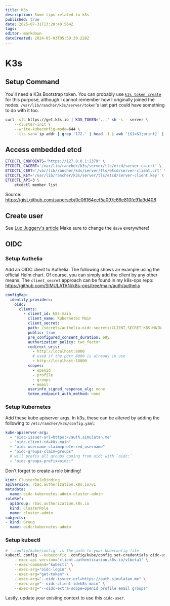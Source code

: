 ```yaml
---
title: K3s
description: Some tips related to k3s
published: true
date: 2025-07-31T13:20:40.564Z
tags: 
editor: markdown
dateCreated: 2024-05-03T05:59:39.228Z
---
```


# K3s
## Setup Command
You'll need a K3s Bootstrap token. You can probably use [`k3s token create`](https://docs.k3s.io/cli/token#k3s-token-1) for this purpose, although I cannot remember how I originally joined the nodes.
`/var/lib/rancher/k3s/server/token`'s last part could have something to do with it too.
```bash
curl -sfL https://get.k3s.io | K3S_TOKEN='...' sh -s - server \
    --cluster-init \
    --write-kubeconfig-mode=644 \
    --tls-san=`ip addr | grep '172.' | head -1 | awk '{$1=$1;print}' | cut -d ' ' -f 2 | cut -d '/' -f 1` # Optional, needed if using a fixed registration address
```

## Access embedded etcd
```bash
ETCDCTL_ENDPOINTS='https://127.0.0.1:2379' \
ETCDCTL_CACERT='/var/lib/rancher/k3s/server/tls/etcd/server-ca.crt' \
ETCDCTL_CERT='/var/lib/rancher/k3s/server/tls/etcd/server-client.crt' \
ETCDCTL_KEY='/var/lib/rancher/k3s/server/tls/etcd/server-client.key' \
ETCDCTL_API=3 \
	etcdctl member list
```
Source: https://gist.github.com/superseb/0c06164eef5a097c66e810fe91a9d408

## Create user
See [Luc Juggery's article](https://freedium.cfd/https://betterprogramming.pub/k8s-tips-give-access-to-your-clusterwith-a-client-certificate-dfb3b71a76fe)
Make sure to change the `dave` everywhere!

## OIDC
### Setup Authelia
Add an OIDC client to Authelia. The following shows an example using the official Helm chart. Of course, you can simply add the client by any other means.
The `client_secret` approach can be found in my k8s-ops repo: https://github.com/SIMULATAN/k8s-ops/tree/main/auth/authelia
```yml
configMap:
  identity_providers:
    oidc:
      clients:
        - client_id: k8s-main
          client_name: Kubernetes Main
          client_secret:
          path: /secrets/authelia-oidc-secrets/CLIENT_SECRET_K8S-MAIN
          public: true
          pre_configured_consent_duration: 69y
          authorization_policy: two_factor
          redirect_uris:
            - http://localhost:8000
            # used if the port 8000 is already in use
            - http://localhost:18000
          scopes:
            - openid
            - profile
            - groups
            - email
          userinfo_signed_response_alg: none
          token_endpoint_auth_method: none
```

### Setup Kubernetes
Add these kube apiserver args.
In k3s, these can be altered by adding the following to `/etc/rancher/k3s/config.yaml`:
```yml
kube-apiserver-arg:
  - "oidc-issuer-url=https://auth.simulatan.me"
  - "oidc-client-id=k8s-main"
  - "oidc-username-claim=preferred_username"
  - "oidc-groups-claim=groups"
  # will prefix all groups coming from oidc with `oidc:`
  - "oidc-groups-prefix=oidc:"
```

Don't forget to create a role binding!
```yml
kind: ClusterRoleBinding
apiVersion: rbac.authorization.k8s.io/v1
metadata:
  name: oidc-kubernetes-admin-cluster-admin
roleRef:
  apiGroup: rbac.authorization.k8s.io
  kind: ClusterRole
  name: cluster-admin
subjects:
- kind: Group
  name: oidc:kubernetes-admin
```

### Setup kubectl
```bash
# `.config/kube/config` is the path to your kubeconfig file
kubectl config --kubeconfig .config/kube/config set-credentials oidc-user \
	--exec-api-version="client.authentication.k8s.io/v1beta1" \
	--exec-command="kubectl" \
	--exec-arg="oidc-login" \
	--exec-arg="get-token" \
	--exec-arg="--oidc-issuer-url=https://auth.simulatan.me" \
	--exec-arg="--oidc-client-id=k8s-main" \
	--exec-arg="--oidc-extra-scope=openid profile email groups"
```

Lastly, update your existing context to use this `oidc-user`.